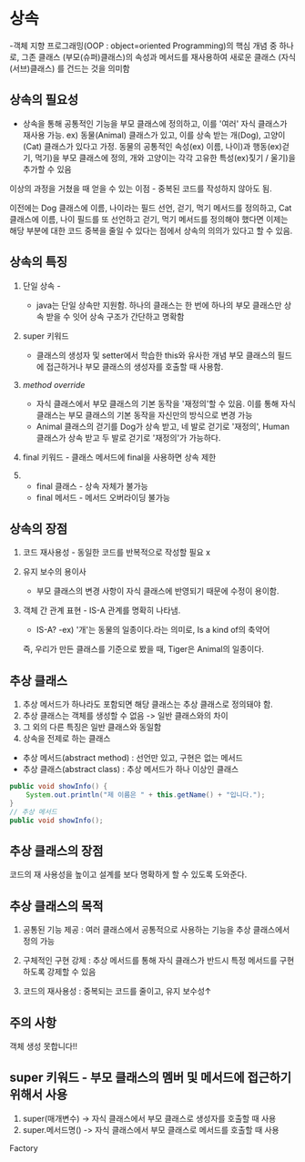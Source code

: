 # 상속

-객체 지향 프로그래밍(OOP : object=oriented Programming)의 핵심 개념 중 하나로,
그존 클래스 (부모(슈퍼)클래스)의 속성과 메서드를 재사용하여 새로운 클래스 (자식(서브)클래스) 를
건드는 것을 의미함

## 상속의 필요성
- 상속을 통해 공통적인 기능을 부모 클래스에 정의하고, 이를
  '여러' 자식 클래스가 재사용 가능.
  ex) 동물(Animal) 클래스가 있고, 이를 상속 받는 개(Dog),
  고양이(Cat) 클래스가 있다고 가정.
  동물의 공통적인 속성(ex) 이름, 나이)과 행동(ex)걷기, 먹기)을
  부모 클래스에 정의,
  개와 고양이는 각각 고유한 특성(ex)짖기 / 울기)을 추가할 수 있음

이상의 과정을 거쳤을 때 얻을 수 있는 이점 -
중복된 코드를 작성하지 않아도 됨.

이전에는 Dog 클래스에 이름, 나이라는 필드 선언, 걷기, 먹기
메서드를 정의하고, Cat 클래스에 이름, 나이 필드를 또 선언하고
걷기, 먹기 메서드를 정의해야 했다면
이제는 해당 부분에 대한 코드 중복을 줄일 수 있다는 점에서
상속의 의의가 있다고 할 수 있음.

## 상속의 특징
1. 단일 상속 -
    - java는 단일 상속만 지원함. 하나의 클래스는
      한 번에 하나의 부모 클래스만 상속 받을 수 잇어 상속 구조가 간단하고 명확함

2. super 키워드
    -  클래스의 생성자 및 setter에서 학습한 this와 유사한 개념 
       부모 클래스의 필드에 접근하거나 부모 클래스의 생성자를 호출할 때 사용함.
3. _method override_
    - 자식 클래스에서 부모 클래스의 기본 동작을 '재정의'할 수 있음.
      이를 통해 자식 클래스는 부모 클래스의 기본 동작을 자신만의 방식으로 변경 가능
    - Animal 클래스의 걷기를 Dog가 상속 받고, 네 발로 걷기로 '재정의', Human 클래스가 상속 받고
      두 발로 걷기로 '재정의'가 가능하다.
4. final 키워드 - 클래스 메서드에 final을 사용하면 상속 제한
5. 
    - final 클래스 - 상속 자체가 불가능
    - final 메서드 - 메서드 오버라이딩 불가능

## 상속의 장점
1. 코드 재사용성 - 동일한 코드를 반복적으로 작성할 필요 x
2. 유지 보수의 용이사 
    - 부모 클래스의 변경 사항이 자식 클래스에 반영되기 때문에
   수정이 용이함.
3. 객체 간 관계 표현 - IS-A 관계를 명확히 나타냄.
    - IS-A? -ex) '개'는 동물의 일종이다.라는 의미로,
   Is a kind of의 축약어

   즉, 우리가 만든 클래스를 기준으로 봤을 때,
   Tiger은 Animal의 일종이다.

## 추상 클래스
1. 추상 메서드가 하나라도 포함되면 해당 클래스는 추상 클래스로 정의돼야 함.
2. 추상 클래스는 객체를 생성할 수 없음 -> 일반 클래스와의 차이
3. 그 외의 다른 특징은 일반 클래스와 동일함
4. 상속을 전제로 하는 클래스


- 추상 메서드(abstract method) : 선언만 있고, 구현은 없는 메서드
- 추상 클래스(abstract class) : 추상 메서드가 하나 이상인 클래스


```java
public void showInfo() {
    System.out.println("제 이름은 " + this.getName() + "입니다.");
}
// 추상 메서드
public void showInfo();
```


## 추상 클래스의 장점
코드의 재 사용성을 높이고 설계를 보다 명확하게 할 수 있도록 도와준다.

## 추상 클래스의 목적

1. 공통된 기능 제공 : 여러 클래스에서 공통적으로 사용하는 기능을 추상 클래스에서 정의 가능

2. 구체적인 구현 강제 : 추상 메서드를 통해 자식 클래스가 반드시 특정 메서드를 구현하도록 강제할 수 있음

3. 코드의 재사용성 : 중복되는 코드를 줄이고, 유지 보수성↑

## 주의 사항
객체 생성 못합니다!!

## super 키워드 - 부모 클래스의 멤버 및 메서드에 접근하기 위해서 사용
1. super(매개변수) -> 자식 클래스에서 부모 클래스로 생성자를 호출할 때 사용
2. super.메서드명() -> 자식 클래스에서 부모 클래스로 메서드를 호출할 때 사용


Factory





